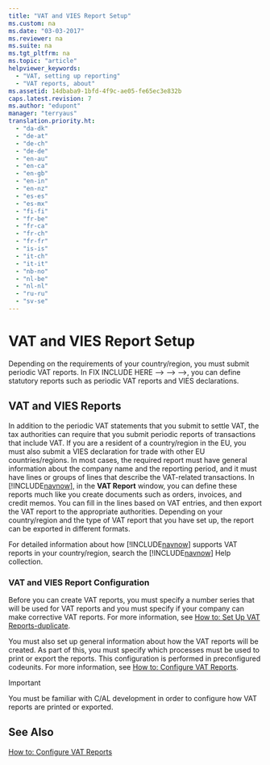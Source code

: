 ```yaml
---
title: "VAT and VIES Report Setup"
ms.custom: na
ms.date: "03-03-2017"
ms.reviewer: na
ms.suite: na
ms.tgt_pltfrm: na
ms.topic: "article"
helpviewer_keywords: 
  - "VAT, setting up reporting"
  - "VAT reports, about"
ms.assetid: 14dbaba9-1bfd-4f9c-ae05-fe65ec3e832b
caps.latest.revision: 7
ms.author: "edupont"
manager: "terryaus"
translation.priority.ht: 
  - "da-dk"
  - "de-at"
  - "de-ch"
  - "de-de"
  - "en-au"
  - "en-ca"
  - "en-gb"
  - "en-in"
  - "en-nz"
  - "es-es"
  - "es-mx"
  - "fi-fi"
  - "fr-be"
  - "fr-ca"
  - "fr-ch"
  - "fr-fr"
  - "is-is"
  - "it-ch"
  - "it-it"
  - "nb-no"
  - "nl-be"
  - "nl-nl"
  - "ru-ru"
  - "sv-se"
---
```

# VAT and VIES Report Setup
Depending on the requirements of your country\/region, you must submit periodic VAT reports. In FIX INCLUDE HERE<!--FIX INCLUDE HERE<!--FIX INCLUDE HERE<!--FIX INCLUDE HERE<!--[!INCLUDE[navnow](../ApplicationDesign/includes/navnow_md.md)] --> --> --> -->, you can define statutory reports such as periodic VAT reports and VIES declarations.  
  
## VAT and VIES Reports  
 In addition to the periodic VAT statements that you submit to settle VAT, the tax authorities can require that you submit periodic reports of transactions that include VAT. If you are a resident of a country\/region in the EU, you must also submit a VIES declaration for trade with other EU countries\/regions. In most cases, the required report must have general information about the company name and the reporting period, and it must have lines or groups of lines that describe the VAT\-related transactions. In [!INCLUDE[navnow](../ApplicationDesign/includes/navnow_md.md)], in the **VAT Report** window, you can define these reports much like you create documents such as orders, invoices, and credit memos. You can fill in the lines based on VAT entries, and then export the VAT report to the appropriate authorities. Depending on your country\/region and the type of VAT report that you have set up, the report can be exported in different formats.  
  
 For detailed information about how [!INCLUDE[navnow](../ApplicationDesign/includes/navnow_md.md)] supports VAT reports in your country\/region, search the [!INCLUDE[navnow](../ApplicationDesign/includes/navnow_md.md)] Help collection.  
  
### VAT and VIES Report Configuration  
 Before you can create VAT reports, you must specify a number series that will be used for VAT reports and you must specify if your company can make corrective VAT reports. For more information, see [How to: Set Up VAT Reports\-duplicate](../Finance/how-to-set-up-vat-reports-duplicate.md).  
  
 You must also set up general information about how the VAT reports will be created. As part of this, you must specify which processes must be used to print or export the reports. This configuration is performed in preconfigured codeunits. For more information, see [How to: Configure VAT Reports](../Finance/how-to-configure-vat-reports.md).  
  
> [!IMPORTANT]  
>  You must be familiar with C\/AL development in order to configure how VAT reports are printed or exported.  
  
## See Also  
 [How to: Configure VAT Reports](../Finance/how-to-configure-vat-reports.md)